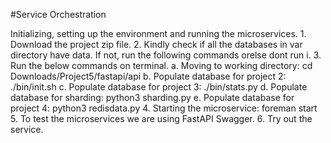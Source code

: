 #Service Orchestration

Initializing, setting up the environment and running the microservices.
    1. Download the project zip file.
    2. Kindly check if all the databases in var directory have data. If not, run the following commands orelse dont run i.
    3. Run the below commands on terminal.
        a. Moving to working directory: cd Downloads/Project5/fastapi/api
        b. Populate database for project 2: ./bin/init.sh
        c. Populate database for project 3: ./bin/stats.py
        d. Populate database for sharding: python3 sharding.py
        e. Populate database for project 4: python3 redisdata.py
    4. Starting the microservice: foreman start
    5. To test the microservices we are using FastAPI Swagger.
    6. Try out the service.

